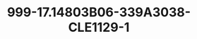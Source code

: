 ---
title: 999-17.14803B06-339A3038-CLE1129-1
image: 999-17.14803B06-339A3038-CLE1129-1.jpg
brand: classic-collection
layout: vestito
---